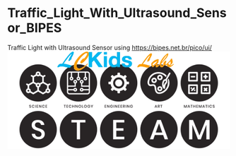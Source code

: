 # Traffic_Light_With_Ultrasound_Sensor_BIPES
Traffic Light with Ultrasound Sensor using https://bipes.net.br/pico/ui/
![Page title with Logo](https://github.com/LCKidsLabs/Traffic_Light_With_Ultrasound_Sensor_BIPES/blob/main/res/pageTitle.webp?raw=true)
